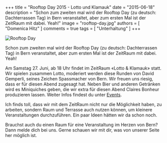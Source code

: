 +++
title = "Rooftop Day 2015 - Lotto und Klamauk"
date = "2015-06-18"
description = "Schon zum zweiten mal wird der Rooftop Day (zu deutsch: Dachterrassen Tag) in Bern veranstaltet, aber zum ersten Mal ist der ZeitRaum mit dabei. Yeah!"
image = "rooftop-day.jpg"
authors = [ "Domenica Hitz" ]
comments = true
tags = [ "Unterhaltung" ]
+++

![Rooftop Day](rooftop-day.jpg)

<div class="lead">
  Schon zum zweiten mal wird der Rooftop Day (zu deutsch: Dachterrassen Tag) in Bern veranstaltet, aber zum ersten Mal ist der ZeitRaum mit dabei. Yeah!
</div>

Am Samstag 27. Juni, ab 18 Uhr findet im ZeitRaum «Lotto & Klamauk» statt. Wir spielen zusammen Lotto, moderiert werden diese Runden von David Gemperli, seines Zeichen Spassmacher von Bern. Wir freuen uns riesig, dass er für diesen Abend zugesagt hat. Neben Bier und anderen Getränken wird es Miniquiches geben, die wir extra für diesen Abend Claires Bonheur produzieren lassen. Weiter Infos findest du unter [Events](/events/).

Ich finds toll, dass wir mit dem ZeitRaum nicht nur die Möglichkeit haben, zu arbeiten, sondern Raum und Terrasse auch nutzen können, um kleinere Veranstaltungen durchzuführen. Ein paar Ideen hätten wir da schon noch.

Brauchst auch du einen Raum für eine Veranstaltung im Herzen von Bern? Dann melde dich bei uns. Gerne schauen wir mit dir, was von unserer Seite her möglich ist.